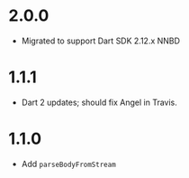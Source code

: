 # 2.0.0
* Migrated to support Dart SDK 2.12.x NNBD

# 1.1.1
* Dart 2 updates; should fix Angel in Travis.

# 1.1.0
* Add `parseBodyFromStream`